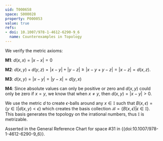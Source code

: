 ```yaml
---
uid: T000658
space: S000028
property: P000053
value: true
refs:
- doi: 10.1007/978-1-4612-6290-9_6
  name: Counterexamples in Topology
---
```


We verify the metric axioms:

$\textbf{M1}:$ $d(x,x)= |x-x|=0$

$\textbf{M2}:$ $d(x,y)+d(y,z) = |x - y| + |y - z| \geq |x - y + y - z| = |x - z| = d(x,z)$.

$\textbf{M3}:$ $d(x,y) = |x - y| = |y - x| = d(y,x)$

$\textbf{M4}:$ Since absolute values can only be positive or zero and $d(x,y)$ could only be zero if $x=y$, we know that when $x \ne y$, then $d(x,y) = |x - y| > 0$.  

We use the metric $d$ to create $\epsilon$-balls around any $x\in \mathbb{I}$ such that $B(x,\epsilon) =\{ y \in \mathbb{I} | d(x,y)<\epsilon \}$ which creates the basis collection $\mathcal{B} = \{ B(x,\epsilon) | \epsilon \in \mathbb{I}\}$.  This basis generates the topology on the irrational numbers, thus $\mathbb{I}$ is metrizable.

Asserted in the General Reference Chart for space #31 in
{{doi:10.1007/978-1-4612-6290-9_6}}.
